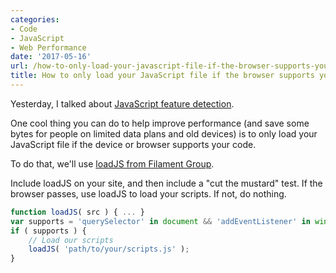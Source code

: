```yaml
---
categories:
- Code
- JavaScript
- Web Performance
date: '2017-05-16'
url: /how-to-only-load-your-javascript-file-if-the-browser-supports-your-code/
title: How to only load your JavaScript file if the browser supports your code
---
```


Yesterday, I talked about [JavaScript feature detection](/javascript-feature-detection/).

One cool thing you can do to help improve performance (and save some bytes for people on limited data plans and old devices) is to only load your JavaScript file if the device or browser supports your code.

To do that, we'll use [loadJS from Filament Group](https://github.com/filamentgroup/loadJS/).

Include loadJS on your site, and then include a "cut the mustard" test. If the browser passes, use loadJS to load your scripts. If not, do nothing.

```javascript
function loadJS( src ) { ... }
var supports = 'querySelector' in document && 'addEventListener' in window;
if ( supports ) {
    // Load our scripts
    loadJS( 'path/to/your/scripts.js' );
}
```